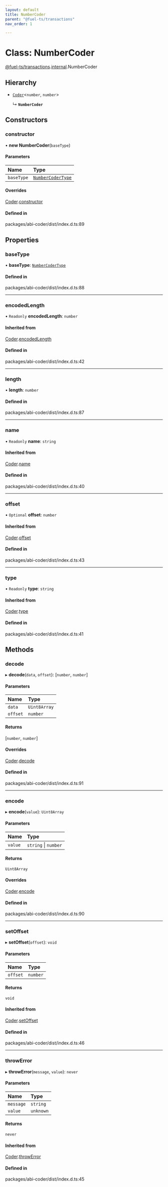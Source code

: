 ```yaml
---
layout: default
title: NumberCoder
parent: "@fuel-ts/transactions"
nav_order: 1

---
```


# Class: NumberCoder

[@fuel-ts/transactions](../index.md).[internal](../namespaces/internal.md).NumberCoder

## Hierarchy

- [`Coder`](internal-Coder.md)<`number`, `number`\>

  ↳ **`NumberCoder`**

## Constructors

### constructor

• **new NumberCoder**(`baseType`)

#### Parameters

| Name | Type |
| :------ | :------ |
| `baseType` | [`NumberCoderType`](../namespaces/internal.md#numbercodertype) |

#### Overrides

[Coder](internal-Coder.md).[constructor](internal-Coder.md#constructor)

#### Defined in

packages/abi-coder/dist/index.d.ts:89

## Properties

### baseType

• **baseType**: [`NumberCoderType`](../namespaces/internal.md#numbercodertype)

#### Defined in

packages/abi-coder/dist/index.d.ts:88

___

### encodedLength

• `Readonly` **encodedLength**: `number`

#### Inherited from

[Coder](internal-Coder.md).[encodedLength](internal-Coder.md#encodedlength)

#### Defined in

packages/abi-coder/dist/index.d.ts:42

___

### length

• **length**: `number`

#### Defined in

packages/abi-coder/dist/index.d.ts:87

___

### name

• `Readonly` **name**: `string`

#### Inherited from

[Coder](internal-Coder.md).[name](internal-Coder.md#name)

#### Defined in

packages/abi-coder/dist/index.d.ts:40

___

### offset

• `Optional` **offset**: `number`

#### Inherited from

[Coder](internal-Coder.md).[offset](internal-Coder.md#offset)

#### Defined in

packages/abi-coder/dist/index.d.ts:43

___

### type

• `Readonly` **type**: `string`

#### Inherited from

[Coder](internal-Coder.md).[type](internal-Coder.md#type)

#### Defined in

packages/abi-coder/dist/index.d.ts:41

## Methods

### decode

▸ **decode**(`data`, `offset`): [`number`, `number`]

#### Parameters

| Name | Type |
| :------ | :------ |
| `data` | `Uint8Array` |
| `offset` | `number` |

#### Returns

[`number`, `number`]

#### Overrides

[Coder](internal-Coder.md).[decode](internal-Coder.md#decode)

#### Defined in

packages/abi-coder/dist/index.d.ts:91

___

### encode

▸ **encode**(`value`): `Uint8Array`

#### Parameters

| Name | Type |
| :------ | :------ |
| `value` | `string` \| `number` |

#### Returns

`Uint8Array`

#### Overrides

[Coder](internal-Coder.md).[encode](internal-Coder.md#encode)

#### Defined in

packages/abi-coder/dist/index.d.ts:90

___

### setOffset

▸ **setOffset**(`offset`): `void`

#### Parameters

| Name | Type |
| :------ | :------ |
| `offset` | `number` |

#### Returns

`void`

#### Inherited from

[Coder](internal-Coder.md).[setOffset](internal-Coder.md#setoffset)

#### Defined in

packages/abi-coder/dist/index.d.ts:46

___

### throwError

▸ **throwError**(`message`, `value`): `never`

#### Parameters

| Name | Type |
| :------ | :------ |
| `message` | `string` |
| `value` | `unknown` |

#### Returns

`never`

#### Inherited from

[Coder](internal-Coder.md).[throwError](internal-Coder.md#throwerror)

#### Defined in

packages/abi-coder/dist/index.d.ts:45
